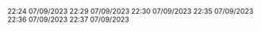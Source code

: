 22:24 07/09/2023
22:29 07/09/2023
22:30 07/09/2023
22:35 07/09/2023
22:36 07/09/2023
22:37 07/09/2023